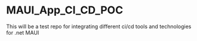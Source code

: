 # MAUI_App_CI_CD_POC
This will be a test repo for integrating different ci/cd tools and technologies for .net MAUI
